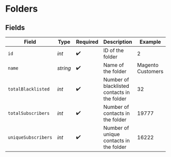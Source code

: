 # Folders


## Fields

| Field                                        | Type                                         | Required                                     | Description                                  | Example                                      |
| -------------------------------------------- | -------------------------------------------- | -------------------------------------------- | -------------------------------------------- | -------------------------------------------- |
| `id`                                         | *int*                                        | :heavy_check_mark:                           | ID of the folder                             | 2                                            |
| `name`                                       | *string*                                     | :heavy_check_mark:                           | Name of the folder                           | Magento Customers                            |
| `totalBlacklisted`                           | *int*                                        | :heavy_check_mark:                           | Number of blacklisted contacts in the folder | 32                                           |
| `totalSubscribers`                           | *int*                                        | :heavy_check_mark:                           | Number of contacts in the folder             | 19777                                        |
| `uniqueSubscribers`                          | *int*                                        | :heavy_check_mark:                           | Number of unique contacts in the folder      | 16222                                        |